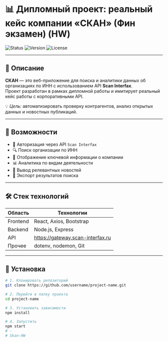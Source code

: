 # 📊 Дипломный проект: реальный кейс компании «СКАН» (Фин экзамен) (HW)

![Status](https://img.shields.io/badge/status-active-success)
![Version](https://img.shields.io/badge/version-1.0-blue)
![License](https://img.shields.io/badge/license-MIT-green)

---

## 📖 Описание

**СКАН** — это веб-приложение для поиска и аналитики данных об организациях по ИНН с использованием API **Scan Interfax**.  
Проект разработан в рамках дипломной работы и имитирует реальный кейс работы с корпоративными API.

💡 *Цель:* автоматизировать проверку контрагентов, анализ открытых данных и новостных публикаций.

---

## 🔹 Возможности

- 🔐 Авторизация через API `Scan Interfax`
- 🔍 Поиск организации по ИНН
- 📑 Отображение ключевой информации о компании
- 📊 Аналитика по видам деятельности
- 📰 Вывод релевантных новостей
- 📂 Экспорт результатов поиска

---

## 🛠 Стек технологий

| Область   | Технологии |
|-----------|------------|
| Frontend  | React, Axios, Bootstrap |
| Backend   | Node.js, Express |
| API       | https://gateway.scan-interfax.ru |
| Прочее    | dotenv, nodemon, Git |

---

## 🚀 Установка

```bash
# 1. Клонировать репозиторий
git clone https://github.com/username/project-name.git

# 2. Перейти в папку проекта
cd project-name

# 3. Установить зависимости
npm install

# 4. Запустить
npm start
# -
# Skan-HW
